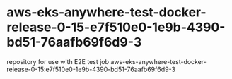# aws-eks-anywhere-test-docker-release-0-15-e7f510e0-1e9b-4390-bd51-76aafb69f6d9-3
repository for use with E2E test job aws-eks-anywhere-test-docker-release-0-15:e7f510e0-1e9b-4390-bd51-76aafb69f6d9-3
